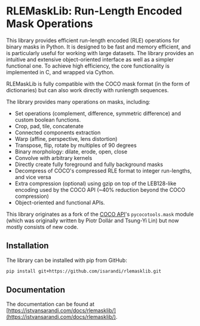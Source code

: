 # RLEMaskLib: Run-Length Encoded Mask Operations


This library provides efficient run-length encoded (RLE) operations for binary masks in Python. It is designed to be fast and memory efficient, and is particularly useful for working with large datasets. The library provides an intuitive and extensive object-oriented interface as well as a simpler functional one. To achieve high efficiency, the core functionality is implemented in C, and wrapped via Cython.

RLEMaskLib is fully compatible with the COCO mask format (in the form of dictionaries) but can also work directly with runlength sequences.

The library provides many operations on masks, including:

- Set operations (complement, difference, symmetric difference) and custom boolean functions.
- Crop, pad, tile, concatenate
- Connected components extraction
- Warp (affine, perspective, lens distortion)
- Transpose, flip, rotate by multiples of 90 degrees
- Binary morphology: dilate, erode, open, close
- Convolve with arbitrary kernels
- Directly create fully foreground and fully background masks
- Decompress of COCO's compressed RLE format to integer run-lengths, and vice versa
- Extra compression (optional) using gzip on top of the LEB128-like encoding used by the COCO API (~40% reduction beyond
  the COCO compression)
- Object-oriented and functional APIs.


This library originates as a fork of the [COCO API](https://github.com/cocodataset/cocoapi)'s `pycocotools.mask` module (which was originally written by Piotr Dollár and Tsung-Yi Lin) but now mostly consists of new code.


## Installation

The library can be installed with pip from GitHub:

```bash
pip install git+https://github.com/isarandi/rlemasklib.git
```

## Documentation

The documentation can be found at [https://istvansarandi.com/docs/rlemasklib/](https://istvansarandi.com/docs/rlemasklib/).
